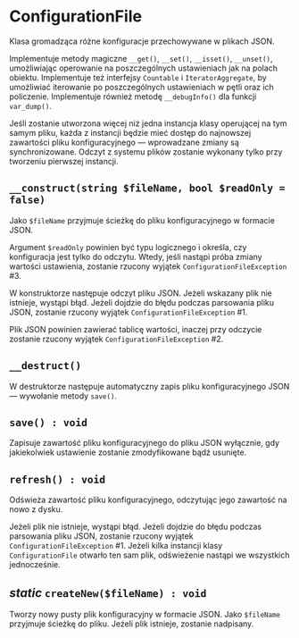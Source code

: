 ConfigurationFile
===

Klasa gromadząca różne konfiguracje przechowywane w plikach JSON.

Implementuje metody magiczne `__get()`, `__set()`, `__isset()`, `__unset()`, umożliwiając operowanie na poszczególnych ustawieniach jak na polach obiektu. Implementuje też interfejsy `Countable` i `IteratorAggregate`, by umożliwiać iterowanie po poszczególnych ustawieniach w pętli oraz ich policzenie. Implementuje również metodę `__debugInfo()` dla funkcji `var_dump()`.

Jeśli zostanie utworzona więcej niż jedna instancja klasy operującej na tym samym pliku, każda z instancji będzie mieć dostęp do najnowszej zawartości pliku konfiguracyjnego — wprowadzane zmiany są synchronizowane. Odczyt z systemu plików zostanie wykonany tylko przy tworzeniu pierwszej instancji.

## `__construct(string $fileName, bool $readOnly = false)`

Jako `$fileName` przyjmuje ścieżkę do pliku konfiguracyjnego w formacie JSON.

Argument `$readOnly` powinien być typu logicznego i określa, czy konfiguracja jest tylko do odczytu. Wtedy, jeśli nastąpi próba zmiany wartości ustawienia, zostanie rzucony wyjątek `ConfigurationFileException` #3.

W konstruktorze następuje odczyt pliku JSON. Jeżeli wskazany plik nie istnieje, wystąpi błąd. Jeżeli dojdzie do błędu podczas parsowania pliku JSON, zostanie rzucony wyjątek `ConfigurationFileException` #1.

Plik JSON powinien zawierać tablicę wartości, inaczej przy odczycie zostanie rzucony wyjątek `ConfigurationFileException` #2.

## `__destruct()`

W destruktorze następuje automatyczny zapis pliku konfiguracyjnego JSON — wywołanie metody `save()`.

## `save() : void`

Zapisuje zawartość pliku konfiguracyjnego do pliku JSON wyłącznie, gdy jakiekolwiek ustawienie zostanie zmodyfikowane bądź usunięte.

## `refresh() : void`

Odświeża zawartość pliku konfiguracyjnego, odczytując jego zawartość na nowo z dysku.

Jeżeli plik nie istnieje, wystąpi błąd. Jeżeli dojdzie do błędu podczas parsowania pliku JSON, zostanie rzucony wyjątek `ConfigurationFileException` #1. Jeżeli kilka instancji klasy `ConfigurationFile` otwarło ten sam plik, odświeżenie nastąpi we wszystkich jednocześnie.

## *static* `createNew($fileName) : void`

Tworzy nowy pusty plik konfiguracyjny w formacie JSON. Jako `$fileName` przyjmuje ścieżkę do pliku. Jeżeli plik istnieje, zostanie nadpisany.